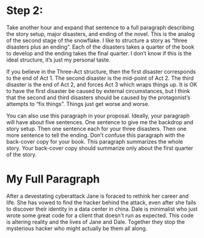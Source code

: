# Step 2:
Take another hour and expand that sentence to a full paragraph describing the
story setup, major disasters, and ending of the novel. This is the analog of the
second stage of the snowflake. I like to structure a story as “three disasters
plus an ending”. Each of the disasters takes a quarter of the book to develop
and the ending takes the final quarter. I don’t know if this is the ideal
structure, it’s just my personal taste.

If you believe in the Three-Act structure, then the first disaster corresponds
to the end of Act 1. The second disaster is the mid-point of Act 2. The third
disaster is the end of Act 2, and forces Act 3 which wraps things up. It is OK
to have the first disaster be caused by external circumstances, but I think that
the second and third disasters should be caused by the protagonist’s attempts to
“fix things”. Things just get worse and worse.

You can also use this paragraph in your proposal. Ideally, your paragraph will
have about five sentences. One sentence to give me the backdrop and story setup.
Then one sentence each for your three disasters. Then one more sentence to tell
the ending. Don’t confuse this paragraph with the back-cover copy for your book.
This paragraph summarizes the whole story. Your back-cover copy should summarize
only about the first quarter of the story.

# My Full Paragraph
After a devestating cyberattack Jane is foraced to rethink her career and life.
She has vowed to find the hacker behind the attack, even after she fails to
discover their identity in a data center in china. Dale is minimalist who just
wrote some great code for a client that doesn't run as expected. This code is
altering reality and the lives of Jane and Dale. Together they stop the
mysterious hacker who might actually be them all along.
